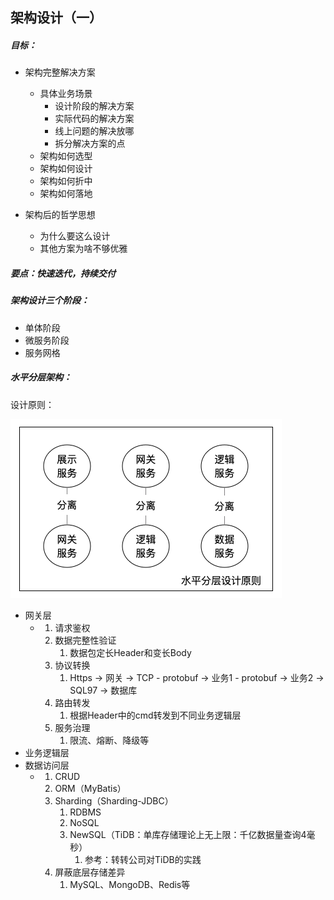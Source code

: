 ## 架构设计（一）

##### 目标：

- 架构完整解决方案

  - 具体业务场景
    - 设计阶段的解决方案
    - 实际代码的解决方案
    - 线上问题的解决放哪
    - 拆分解决方案的点
  - 架构如何选型
  - 架构如何设计
  - 架构如何折中
  - 架构如何落地

- 架构后的哲学思想

  - 为什么要这么设计
  - 其他方案为啥不够优雅

  

##### 要点：快速迭代，持续交付



##### 架构设计三个阶段：

- 单体阶段
- 微服务阶段
- 服务网格



##### 水平分层架构：

设计原则：

![image-20200306223816818](assets/image-20200306223816818.png)



- 网关层
  - 1. 请求鉴权
    2. 数据完整性验证
       1. 数据包定长Header和变长Body
    3. 协议转换
       1. Https -> 网关 -> TCP - protobuf -> 业务1 - protobuf -> 业务2 -> SQL97 -> 数据库
    4. 路由转发
       1. 根据Header中的cmd转发到不同业务逻辑层
    5. 服务治理
       1. 限流、熔断、降级等
- 业务逻辑层
- 数据访问层
  - 1. CRUD
    2. ORM（MyBatis）
    3. Sharding（Sharding-JDBC）
       1. RDBMS
       2. NoSQL
       3. NewSQL（TiDB：单库存储理论上无上限：千亿数据量查询4毫秒）
          1. 参考：转转公司对TiDB的实践
    4. 屏蔽底层存储差异
       1. MySQL、MongoDB、Redis等



